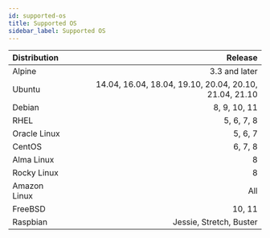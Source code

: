 ```yaml
---
id: supported-os
title: Supported OS
sidebar_label: Supported OS
---
```


| Distribution |                                               Release |
|:-------------|------------------------------------------------------:|
| Alpine       |                                         3.3 and later |
| Ubuntu       | 14.04, 16.04, 18.04, 19.10, 20.04, 20.10, 21.04, 21.10|
| Debian       |                                           8, 9, 10, 11|
| RHEL         |                                             5, 6, 7, 8|
| Oracle Linux |                                                5, 6, 7|
| CentOS       |                                                6, 7, 8|
| Alma  Linux  |                                                      8|
| Rocky Linux  |                                                      8|
| Amazon Linux |                                                    All|
| FreeBSD      |                                                 10, 11|
| Raspbian     |                               Jessie, Stretch, Buster |

